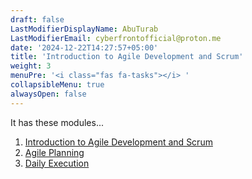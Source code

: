 ```yaml
---
draft: false
LastModifierDisplayName: AbuTurab
LastModifierEmail: cyberfrontofficial@proton.me
date: '2024-12-22T14:27:57+05:00'
title: 'Introduction to Agile Development and Scrum'
weight: 3
menuPre: '<i class="fas fa-tasks"></i> '
collapsibleMenu: true
alwaysOpen: false
---
```


It has these modules...

1. [Introduction to Agile Development and Scrum](/devops-and-cloud/ibm-devops-and-se/agile-development-and-scrum/introduction-to-agile-and-scrum)
2. [Agile Planning](/devops-and-cloud/ibm-devops-and-se/agile-development-and-scrum/agile-planning)
3. [Daily Execution](/devops-and-cloud/ibm-devops-and-se/agile-development-and-scrum/daily-execution)
